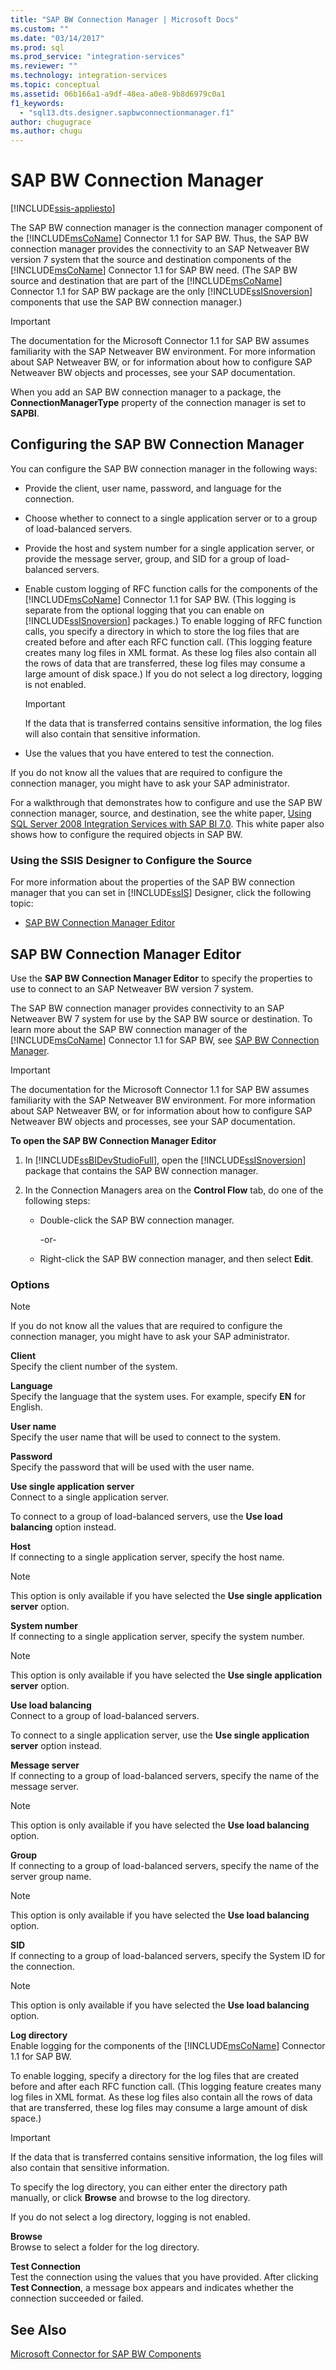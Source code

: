 ```yaml
---
title: "SAP BW Connection Manager | Microsoft Docs"
ms.custom: ""
ms.date: "03/14/2017"
ms.prod: sql
ms.prod_service: "integration-services"
ms.reviewer: ""
ms.technology: integration-services
ms.topic: conceptual
ms.assetid: 06b166a1-a9df-48ea-a0e8-9b8d6979c0a1
f1_keywords: 
  - "sql13.dts.designer.sapbwconnectionmanager.f1"
author: chugugrace
ms.author: chugu
---
```

# SAP BW Connection Manager

[!INCLUDE[ssis-appliesto](../../includes/ssis-appliesto-ssvrpluslinux-asdb-asdw-xxx.md)]


  The SAP BW connection manager is the connection manager component of the [!INCLUDE[msCoName](../../includes/msconame-md.md)] Connector 1.1 for SAP BW. Thus, the SAP BW connection manager provides the connectivity to an SAP Netweaver BW version 7 system that the source and destination components of the [!INCLUDE[msCoName](../../includes/msconame-md.md)] Connector 1.1 for SAP BW need. (The SAP BW source and destination that are part of the [!INCLUDE[msCoName](../../includes/msconame-md.md)] Connector 1.1 for SAP BW package are the only [!INCLUDE[ssISnoversion](../../includes/ssisnoversion-md.md)] components that use the SAP BW connection manager.)  
  
> [!IMPORTANT]  
>  The documentation for the Microsoft Connector 1.1 for SAP BW assumes familiarity with the SAP Netweaver BW environment. For more information about SAP Netweaver BW, or for information about how to configure SAP Netweaver BW objects and processes, see your SAP documentation.  
  
 When you add an SAP BW connection manager to a package, the **ConnectionManagerType** property of the connection manager is set to **SAPBI**.  
  
## Configuring the SAP BW Connection Manager  
 You can configure the SAP BW connection manager in the following ways:  
  
-   Provide the client, user name, password, and language for the connection.  
  
-   Choose whether to connect to a single application server or to a group of load-balanced servers.  
  
-   Provide the host and system number for a single application server, or provide the message server, group, and SID for a group of load-balanced servers.  
  
-   Enable custom logging of RFC function calls for the components of the [!INCLUDE[msCoName](../../includes/msconame-md.md)] Connector 1.1 for SAP BW. (This logging is separate from the optional logging that you can enable on [!INCLUDE[ssISnoversion](../../includes/ssisnoversion-md.md)] packages.) To enable logging of RFC function calls, you specify a directory in which to store the log files that are created before and after each RFC function call. (This logging feature creates many log files in XML format. As these log files also contain all the rows of data that are transferred, these log files may consume a large amount of disk space.) If you do not select a log directory, logging is not enabled.  
  
    > [!IMPORTANT]  
    >  If the data that is transferred contains sensitive information, the log files will also contain that sensitive information.  
  
-   Use the values that you have entered to test the connection.  
  
 If you do not know all the values that are required to configure the connection manager, you might have to ask your SAP administrator.  
  
 For a walkthrough that demonstrates how to configure and use the SAP BW connection manager, source, and destination, see the white paper, [Using SQL Server 2008 Integration Services with SAP BI 7.0](https://go.microsoft.com/fwlink/?LinkID=137090). This white paper also shows how to configure the required objects in SAP BW.  
  
### Using the SSIS Designer to Configure the Source  
 For more information about the properties of the SAP BW connection manager that you can set in [!INCLUDE[ssIS](../../includes/ssis-md.md)] Designer, click the following topic:  
  
-   [SAP BW Connection Manager Editor](../../integration-services/connection-manager/sap-bw-connection-manager-editor.md)  
  
## SAP BW Connection Manager Editor
  Use the **SAP BW Connection Manager Editor** to specify the properties to use to connect to an SAP Netweaver BW version 7 system.  
  
 The SAP BW connection manager provides connectivity to an SAP Netweaver BW 7 system for use by the SAP BW source or destination. To learn more about the SAP BW connection manager of the [!INCLUDE[msCoName](../../includes/msconame-md.md)] Connector 1.1 for SAP BW, see [SAP BW Connection Manager](../../integration-services/connection-manager/sap-bw-connection-manager.md).  
  
> [!IMPORTANT]  
>  The documentation for the Microsoft Connector 1.1 for SAP BW assumes familiarity with the SAP Netweaver BW environment. For more information about SAP Netweaver BW, or for information about how to configure SAP Netweaver BW objects and processes, see your SAP documentation.  
  
 **To open the SAP BW Connection Manager Editor**  
  
1.  In [!INCLUDE[ssBIDevStudioFull](../../includes/ssbidevstudiofull-md.md)], open the [!INCLUDE[ssISnoversion](../../includes/ssisnoversion-md.md)] package that contains the SAP BW connection manager.  
  
2.  In the Connection Managers area on the **Control Flow** tab, do one of the following steps:  
  
    -   Double-click the SAP BW connection manager.  
  
         -or-  
  
    -   Right-click the SAP BW connection manager, and then select **Edit**.  
  
### Options  
  
> [!NOTE]  
>  If you do not know all the values that are required to configure the connection manager, you might have to ask your SAP administrator.  
  
 **Client**  
 Specify the client number of the system.  
  
 **Language**  
 Specify the language that the system uses. For example, specify **EN** for English.  
  
 **User name**  
 Specify the user name that will be used to connect to the system.  
  
 **Password**  
 Specify the password that will be used with the user name.  
  
 **Use single application server**  
 Connect to a single application server.  
  
 To connect to a group of load-balanced servers, use the **Use load balancing** option instead.  
  
 **Host**  
 If connecting to a single application server, specify the host name.  
  
> [!NOTE]  
>  This option is only available if you have selected the **Use single application server** option.  
  
 **System number**  
 If connecting to a single application server, specify the system number.  
  
> [!NOTE]  
>  This option is only available if you have selected the **Use single application server** option.  
  
 **Use load balancing**  
 Connect to a group of load-balanced servers.  
  
 To connect to a single application server, use the **Use single application server** option instead.  
  
 **Message server**  
 If connecting to a group of load-balanced servers, specify the name of the message server.  
  
> [!NOTE]  
>  This option is only available if you have selected the **Use load balancing** option.  
  
 **Group**  
 If connecting to a group of load-balanced servers, specify the name of the server group name.  
  
> [!NOTE]  
>  This option is only available if you have selected the **Use load balancing** option.  
  
 **SID**  
 If connecting to a group of load-balanced servers, specify the System ID for the connection.  
  
> [!NOTE]  
>  This option is only available if you have selected the **Use load balancing** option.  
  
 **Log directory**  
 Enable logging for the components of the [!INCLUDE[msCoName](../../includes/msconame-md.md)] Connector 1.1 for SAP BW.  
  
 To enable logging, specify a directory for the log files that are created before and after each RFC function call. (This logging feature creates many log files in XML format. As these log files also contain all the rows of data that are transferred, these log files may consume a large amount of disk space.)  
  
> [!IMPORTANT]  
>  If the data that is transferred contains sensitive information, the log files will also contain that sensitive information.  
  
 To specify the log directory, you can either enter the directory path manually, or click **Browse** and browse to the log directory.  
  
 If you do not select a log directory, logging is not enabled.  
  
 **Browse**  
 Browse to select a folder for the log directory.  
  
 **Test Connection**  
 Test the connection using the values that you have provided. After clicking **Test Connection**, a message box appears and indicates whether the connection succeeded or failed.  
  
## See Also  
 [Microsoft Connector for SAP BW Components](../../integration-services/microsoft-connector-for-sap-bw-components.md)  
  
  
